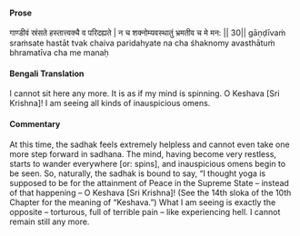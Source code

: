 #### Prose 

गाण्डीवं स्रंसते हस्तात्त्वक्चै व परिदह्यते |
न च शक्नोम्यवस्थातुं भ्रमतीव च मे मन: || 30||
gāṇḍīvaṁ sraṁsate hastāt tvak chaiva paridahyate
na cha śhaknomy avasthātuṁ bhramatīva cha me manaḥ

 #### Bengali Translation 

I cannot sit here any more. It is as if my mind is spinning. O Keshava [Sri Krishna]! I am seeing all kinds of inauspicious omens.

 #### Commentary 

At this time, the sadhak feels extremely helpless and cannot even take one more step forward in sadhana. The mind, having become very restless, starts to wander everywhere [or: spins], and inauspicious omens begin to be seen. So, naturally, the sadhak is bound to say, “I thought yoga is supposed to be for the attainment of Peace in the Supreme State – instead of that happening – O Keshava [Sri Krishna]! (See the 14th sloka of the 10th Chapter for the meaning of “Keshava.”) What I am seeing is exactly the opposite – torturous, full of terrible pain – like experiencing hell. I cannot remain still any more.
